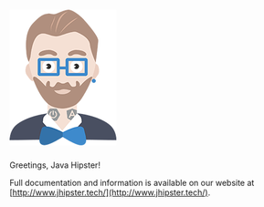 ﻿# <img src="https://raw.githubusercontent.com/jhipster/jhipster.github.io/master/images/logo/logo-jhipster2x.png"/>


Greetings, Java Hipster!

Full documentation and information is available on our website at [http://www.jhipster.tech/](http://www.jhipster.tech/).
